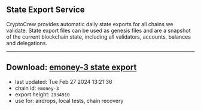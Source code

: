 ## State Export Service
CryptoCrew provides automatic daily state exports for all chains we validate. State export files can be used as genesis files and are a snapshot of the current blockchain state, including all validators, accounts, balances and delegations.

---
**Download: [emoney-3 state export](https://dl-eu2.ccvalidators.com/SERVICE/emoney/emoney-3_export_2934910.json)**
---

- last updated: Tue Feb 27 2024 13:21:36
- chain id: `emoney-3`
- export height: `2934910`
- use for: airdrops, local tests, chain recovery
